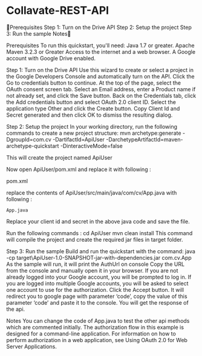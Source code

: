 # Collavate-REST-API

Prerequisites
Step 1: Turn on the Drive API
Step 2: Setup the project
Step 3: Run the sample
Notes

Prerequisites
To run this quickstart, you'll need:
Java 1.7 or greater.
Apache Maven 3.2.3 or Greater
Access to the internet and a web browser.
A Google account with Google Drive enabled.

Step 1: Turn on the Drive API
Use this wizard to create or select a project in the Google Developers Console and automatically turn on the API. Click the Go to credentials button to continue.
At the top of the page, select the OAuth consent screen tab. Select an Email address, enter a Product name if not already set, and click the Save button.
Back on the Credentials tab, click the Add credentials button and select OAuth 2.0 client ID.
Select the application type Other and click the Create button.
Copy Client Id and Secret generated and then click OK to dismiss the resulting dialog.

Step 2: Setup the project
In your working directory, run the following commands to create a new project structure:
		mvn archetype:generate -DgroupId=com.cv -DartifactId=ApiUser -DarchetypeArtifactId=maven-archetype-quickstart -DinteractiveMode=false

This will create the project named ApiUser

Now open ApiUser/pom.xml and replace it with following : 
	
pom.xml

replace the contents of ApiUser/src/main/java/com/cv/App.java with following : 

	App.java

Replace your client id and secret in the above java code and save the file.

Run the following commands : 
cd ApiUser
mvn clean install
	This command will compile the project and create the required jar files in target folder.

Step 3: Run the sample
Build and run the quickstart with the command:
java -cp target\ApiUser-1.0-SNAPSHOT-jar-with-dependencies.jar com.cv.App
As the sample will run, it will print the AuthUrl on console
Copy the URL from the console and manually open it in your browser.
If you are not already logged into your Google account, you will be prompted to log in. If you are logged into multiple Google accounts, you will be asked to select one account to use for the authorization.
Click the Accept button.
It will redirect you to google page with parameter ‘code’, copy the value of this parameter ‘code’ and paste it to the console.
You will get the response of the api. 



Notes 
You can change the code of App.java to test the other api methods which are commented initially.
The authorization flow in this example is designed for a command-line application. For information on how to perform authorization in a web application, see Using OAuth 2.0 for Web Server Applications.


